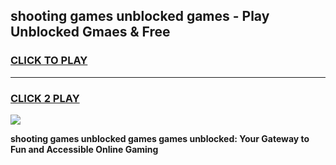 
## shooting games unblocked games - Play Unblocked Gmaes & Free
<h3>
<a href="https://news.freeplayer.one?title=shooting_games_unblocked_games&ref=23F">CLICK TO PLAY</a></h3>
<hr>

<h3>
<a href="https://news.freeplayer.one?title=shooting_games_unblocked_games&ref=23F">CLICK 2 PLAY</a>
  
</h3>

<a href="https://news.freeplayer.one?title=shooting_games_unblocked_games&ref=23F/"><img src="https://clearcache.store/games.png"></a>


**shooting games unblocked games games unblocked: Your Gateway to Fun and Accessible Online Gaming**
